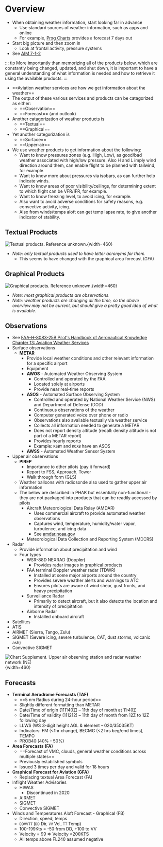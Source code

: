 # Overview

* When obtaining weather information, start looking far in advance
  * Use standard sources of weather information, such as apps and online
  * For example, [Prog Charts](https://aviationweather.gov/gfa/#progchart) provides a forecast 7 days out
* Start big picture and then zoom in
  * Look at frontal activity, pressure systems
* See [AIM 7-1-2](https://www.faa.gov/air_traffic/publications/atpubs/aim_html/chap7_section_1.html#$paragraph7-1-2)

::: tip
More importantly than memorizing all of the products below, which are constantly being changed, updated, and shut down, it is important to have a general understanding of what information is needed and how to retrieve it using the available products.
:::

* ==Aviation weather services are how we get information about the weather==
* The output of these various services and products can be catagorized as either:
  * ==Observation==
  * ==Forecast== (and outlook)
* Another catagorization of weather products is
  * ==Textual==
  * ==Graphical==
* Yet another categorization is
  * ==Surface==
  * ==Upper-air==
* We use weather products to get information about the following:
  * Want to know pressures zones (e.g. High, Low), as good/bad weather associated with high/low pressure. Also H and L imply wind direction around them, can enable flight to be planned with tailwind, for example.
  * Want to know more about pressures via isobars, as can further help indicate winds.
  * Want to know areas of poor visibility/ceilings, for determining extent to which flight can be VFR/IFR, for example.
  * Want to know freezing level, to avoid icing, for example.
  * Also want to avoid adverse conditions for safety reasons, e.g. convective activity, icing.
  * Also from winds/temps aloft can get temp lapse rate, to give another indicator of stability.

## Textual Products

![Textual products. Reference unknown.](/img/textual_products_glance.png){width=460}

* *Note: only textual products used to have letter acronyms for them.*
  * This seems to have changed with the graphical area forecast (GFA)

## Graphical Products

![Graphical products. Reference unknown.](/img/graphical_products_glance.png){width=460}

* *Note: most graphical products are observations.*
* *Note: weather products are changing all the time, so the above overview may not be current, but should give a pretty good idea of what is available.*

## Observations

* See [FAA-H-8083-25B Pilot's Handbook of Aeronautical Knowledge](https://www.faa.gov/regulations_policies/handbooks_manuals/aviation/phak) [Chapter 13: Aviation Weather Services](https://www.faa.gov/sites/faa.gov/files/regulations_policies/handbooks_manuals/aviation/phak/15_phak_ch13.pdf)
* Surface observations
  * **METAR**
    * Provide local weather conditions and other relevant information for a specific airport
    * Equipment
    * **AWOS** - Automated Weather Observing System
      * Controlled and operated by the FAA
      * Located solely at airports
      * Provide near real-time reports
    * **ASOS** - Automated Surface Observing System
      * Controlled and operated by National Weather Service (NWS) and Department of Defense (DOD)
      * Continuous observations of the weather
      * Computer generated voice over phone or radio
      * Observations also available textually via weather service
      * Collects all information needed to generate a METAR
      * Does not report density altitude (recall: density altitude is not part of a METAR report)
      * Provides hourly reports
      * Example: `KSBY` and `KOXB` have an ASOS
    * **AWSS** - Automated Weather Sensor System
* Upper air observations
  * **PIREP**
    * Importance to other pilots (pay it forward)
    * Report to FSS, Approach, Tower
    * Walk through form (GLS)
  * Weather balloons with radiosonde also used to gather upper air information
  * The below are described in PHAK but essentially non-functional - they are not packaged into products that can be readily accessed by pilots
    * Aircraft Meteorological Data Relay (AMDAR)
      * Uses commercial aircraft to provide automated weather observations
      * Captures wind, temperature, humidity/water vapor, turbulence, and icing data
      * See [amdar.noaa.gov](https://amdar.noaa.gov/FAQ.html)
    * Meteorological Data Collection and Reporting System (MDCRS)
* Radar
  * Provide information about precipitation and wind
  * Four types
    * WSR-88D NEXRAD (Doppler)
      * Provides radar images in graphical products
    * FAA terminal Doppler weather radar (TDWR)
      * Installed at some major airports around the country
      * Provides severe weather alerts and warnings to ATC
      * Ensures pilots are aware of wind shear, gust fronts, and heavy precipitation
    * Surveillance Radar
      * Primarily to detect aircraft, but it also detects the location and intensity of precipitation
    * Airborne Radar
      * Installed onboard aircraft
* Satellites
* ATIS
* AIRMET (Sierra, Tango, Zulu)
* SIGMET (Severe icing, severe turbulence, CAT, dust storms, volcanic ash)
* Convective SIGMET

![Chart Supplement. Upper air observing station and radar weather network (NE)](/img/chart-supplement-radar-and-upper-air-observations.png){width=460}

## Forecasts

* **Terminal Aerodrome Forecasts (TAF)**
  * ==5 nm Radius during 24-hour period==
  * Slightly different formatting than METAR
  * Date/Time of origin (111140Z) – 11th day of month at 11:40Z
  * Date/Time of validity (111212) – 11th day of month from 12Z to 12Z following day
  * LLWS (WS 3-digit height AGL & element – 020/35035KT)
  * Indicators: FM (<1hr change), BECMG (<2 hrs beg/end times), TEMPO
  * PROB40 (40% - 50%)
* **Area Forecasts (FA)**
  * ==Forecast of VMC, clouds, general weather conditions across multiple states==
  * Previously established symbols
  * Issued 3 times per day and valid for 18 hours
* **Graphical Forecast for Aviation (GFA)**
  * Replacing textual Area Forecast (FA)
* Inflight Weather Advisories
  * HIWAS
    * Discontinued in 2020
  * AIRMET
  * SIGMET
  * Convective SIGMET
* Winds and Temperatures Aloft Forecast - Graphical (FB)
  * Direction, speed, temps
  * `DDVVTT` (`DD` Dir, `VV` Vel, `TT` Temp)
  * 100-199Kts = -50 from DD, +100 to VV
  * Velocity = 99 => Velocity >200KTS
  * All temps above FL240 assumed negative
